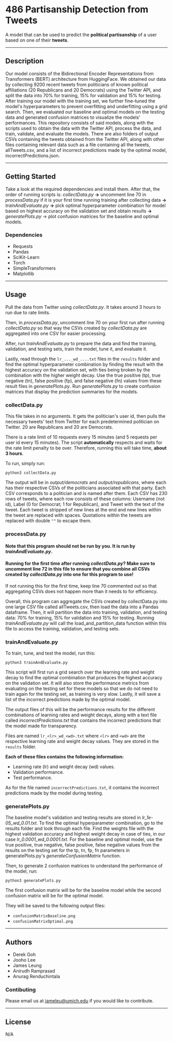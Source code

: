 # 486 Partisanship Detection from Tweets
A model that can be used to predict the __political partisanship__ of a user based on one of their __tweets__.

---
## Description
Our model consists of the Bidirectional Encoder Representations from Transformers (BERT) architecture from HuggingFace. 
We obtained our data by collecting 9200 recent tweets from politicians of known political affiliations (20 Republicans and 20 Democrats) using the Twitter API, and split the data into 70% for training, 15% for validation and 15% for testing.
After training our model with the training set, we further fine-tuned the model's hyperparameters to prevent overfitting and underfitting using a grid search. Then, we evaluated our baseline and optimal models on the testing data and generated confusion matrices to visualize the models' performances. This repository consists of said models, along with the scripts used to obtain the data with the Twitter API, process the data, and train, validate, and evaluate the models. There are also folders of output CSVs containing the tweets obtained from the Twitter API, along with other files containing relevant data such as a file containing all the tweets, allTweets.csv, and a list of incorrect predictions made by the optimal model, incorrectPredictions.json.

---
## Getting Started
Take a look at the required dependencies and install them. After that, the order of running scripts is: _collectData.py_ __->__ uncomment line 70 in _processData.py_ if it is your first time running training after collecting data __->__ _trainAndEvaluate.py_ __->__ pick optimal hyperparameter combination for model based on highest accuracy on the validation set and obtain results __->__ _generatePlots.py_ -> plot confusion matrices for the baseline and optimal models.
### Dependencies

* Requests
* Pandas
* SciKit-Learn
* Torch
* SimpleTransformers
* Matplotlib

---
## Usage
Pull the data from Twitter using _collectData.py_. It takes around 3 hours to run due to rate limits.

Then, in _processData.py_, uncomment line 70 on your first run after running _collectData.py_ so that way the CSVs created by _collectData.py_ are aggregated into one CSV for easier processing.

After, run _trainAndEvaluate.py_ to prepare the data and find the training, validation, and testing sets, train the model, tune it, and evaluate it.

Lastly, read through the `lr_..._wd_....txt` files in the `results` folder and find the optimal hyperparameter combination by finding the result with the highest accuracy on the validation set, with ties being broken by the combination with the higher weight decay. Use the true positive (tp), true negative (tn), false positive (fp), and false negative (fn) values from these result files in _generatePlots.py_. Run _generatePlots.py_ to create confusion matrices that display the prediction summaries for the models.
### collectData.py
This file takes in no arguments. It gets the politician's user id, then pulls the necessary tweets' text from Twitter for each predetermined politician on Twitter. 20 are Republicans and 20 are Democrats.

There is a rate limit of 10 requests every 15 minutes (and 5 requests per user id every 15 minutes). The script __automatically__ respects and waits for the rate limit penalty to be over. Therefore, running this will take time, __about 3 hours__.

To run, simply run:
```
python3 collectData.py
```

The output will be in _output/democrats_ and _output/republicans_, where each has their respective CSVs of the politicians associated with that party. Each CSV corresponds to a politician and is named after them. Each CSV has 230 rows of tweets, where each row consists of these columns: Username (not id), Label (0 for Democrat; 1 for Republican), and Tweet with the text of the tweet. Each tweet is stripped of new lines at the end and new lines within the tweet are replaced with spaces. Quotations within the tweets are replaced with double `""` to escape them.
### processData.py 
#### Note that this program should not be run by you. It is run by _trainAndEvaluate.py_.
#### Running for the first time after running _collectData.py_? Make sure to uncomment line 72 in this file to ensure that you combine all CSVs created by _collectData.py_ into one for this program to use!
If not running this for the first time, keep line 70 commented out so that aggregating CSVs does not happen more than it needs to for efficiency.

Overall, this program can aggregate the CSVs created by collectData.py into one large CSV file called allTweets.csv, then load the data into a Pandas dataframe. 
Then, it will partition the data into training, validation, and testing data: 70% for training, 15% for validation and 15% for testing.
Running _trainAndEvaluate.py_ will call the load_and_partition_data function within this file to access the training, validation, and testing sets.

### trainAndEvaluate.py
To train, tune, and test the model, run this:
```
python3 trainAndEvaluate.py
```
This script will first run a grid search over the learning rate and weight decay to find the optimal combination that produces the highest accuracy on the validation set.
It will also store the performance metrics from evaluating on the testing set for these models so that we do not need to train again for the testing set, as training is very slow.
Lastly, it will save a list of the incorrect predictions made by the optimal model.

The output files of this will be the performance results for the different combinations of learning rates and weight decays, along with a text file called _incorrectPredictions.txt_ that contains the incorrect predictions that the model made for transparency.

Files are named `lr_<lr>_wd_<wd>.txt` where `<lr>` and `<wd>` are the respective learning rate and weight decay values. They are stored in the `results` folder.

__Each of these files contains the following information:__
* Learning rate (lr) and weight decay (wd) values.
* Validation performance.
* Test performance.

As for the file named `incorrectPredictions.txt`, it contains the incorrect predictions made by the model during testing.

### generatePlots.py
The baseline model's validation and testing results are stored in _lr_1e-05_wd_0.01.txt_. To find the optimal hyperparameter combination, go to the results folder and look through each file. 
Find the weights file with the highest validation accuracy and highest weight decay in case of ties, in our case _lr_0.0001_wd_0.0001.txt_. For the baseline and optimal model, use the true positive, true negative, false positive, false negative values from the results on the testing set for the tp, tn, fp, fn parameters in generatePlots.py's _generateConfusionMatrix_ function.

Then, to generate 2 confusion matrices to understand the performance of the model, run:
```
python3 generatePlots.py
```
The first confusion matrix will be for the baseline model while the second confusion matrix will be for the optimal model.

They will be saved to the following output files:
* `confusionMatrixBaseline.png`
* `confusionMatrixOptimal.png`

---
## Authors
* Derek Goh
* Jooho Lee
* James Leung
* Anirudh Ramprasad
* Anurag Renduchintala 
### Contibuting
Please email us at [jameleu@umich.edu](mailto:jameleu@umich.edu) if you would like to contribute.

---
## License
N/A